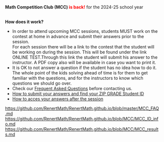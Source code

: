 <b>Math Competition Club (MCC) <font color="red">is back!</font></b> for the 2024-25 school year <br><br>

<b>How does it work?</b>
<br>
 *	 In order to attend upcoming MCC sessions, students MUST work on the contest at home in advance and submit their answers prior to the session. <br>
For each session there will be a link to the contest that the student will be working on during the session. This will be found under the link ONLINE TEST.Through this link the student will submit his answer to the instructor. A PDF copy also will be available in case you want to print it.
 *	It is OK to not answer a question if the student has no idea how to do it. The whole point of the kids solving ahead of time is for them to get familiar with the questions, and for the instructors to know which questions we should go over. <br>
 *	Check our <a href="https://renertmath.github.io/MCC_FAQ">Frequent Asked Questions</a> before contacting us.
 *	<a href="https://renertmath.github.io/MCC/MCC_ID_info">How to submit your answers and find your ZIP GRADE Student ID</a>
 *	<a href="https://renertmath.github.io/MCC/MCC_results">How to acces your answers after the session</a>

<a href="https://renertmath.github.io/contest_training.html">
https://github.com/RenertMath/RenertMath.github.io/blob/master/MCC_FAQ.md
https://github.com/RenertMath/RenertMath.github.io/blob/MCC/MCC_ID_info.md
https://github.com/RenertMath/RenertMath.github.io/blob/MCC/MCC_results.md
